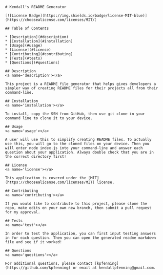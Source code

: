 
    # Kendall's README Generator

    [![License Badge](https://img.shields.io/badge/license-MIT-blue)](https://choosealicense.com/licenses/MIT/)

    ## Table of Contents

    * [Description](#description)
    * [Installation](#installation)
    * [Usage](#usage)
    * [License](#license)
    * [Contributing](#contributing)
    * [Tests](#tests)
    * [Questions](#questions)

    ## Description
    <a name='description'></a>

    This project is a README file generator that helps gives developers a simpler way of creating README files for their projects all from their command-line.

    ## Installation
    <a name='installation'></a>

    To install, copy the SSH from GitHub, then use git clone in your command line to clone it to your device. 

    ## Usage
    <a name='usage'></a>

    A user will use this to simplify creating README files. To actually use this, you will go to the cloned files on your device. Then you will enter node index.js into your command-line and answer each question about your application. Always double check that you are in the correct directory first!

    ## License
    <a name='license'></a>

    This application is covered under the [MIT](https://choosealicense.com/licenses/MIT) license.

    ## Contributing
    <a name='contributing'></a>

    If you would like to contribute to this project, please clone the repo, make edits on your own new branch, then submit a pull request for my approval. 

    ## Tests
    <a name='test'></a>

    In order to test the application, you can first input testing answers in for each question. Then you can open the generated readme markdown file and see if it worked! 

    ## Questions
    <a name='questions'></a>

    For additional questions, please contact [kpfenning](https://github.com/kpfenning) or email at kendallpfenning@gmail.com.
    